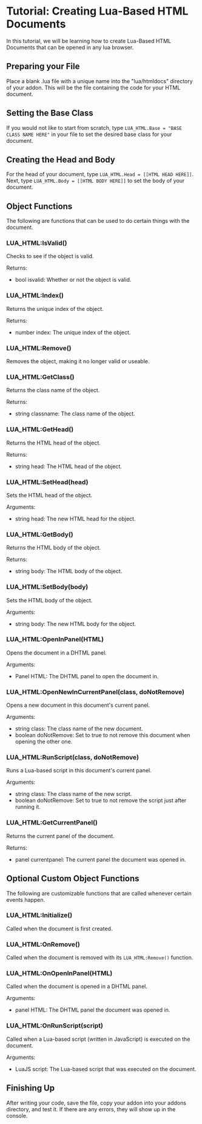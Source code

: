 # Tutorial: Creating Lua-Based HTML Documents

In this tutorial, we will be learning how to create Lua-Based HTML Documents that can be opened in any lua browser.

## Preparing your File

Place a blank .lua file with a unique name into the "lua/htmldocs" directory of your addon. This will be the file containing the code for your HTML document.

## Setting the Base Class

If you would not like to start from scratch, type `LUA_HTML.Base = "BASE CLASS NAME HERE"` in your file to set the desired base class for your document.

## Creating the Head and Body

For the head of your document, type `LUA_HTML.Head = [[HTML HEAD HERE]]`.
Next, type `LUA_HTML.Body = [[HTML BODY HERE]]` to set the body of your document.

## Object Functions

The following are functions that can be used to do certain things with the document.

### LUA_HTML:IsValid()

Checks to see if the object is valid.

Returns:

- bool isvalid: Whether or not the object is valid.

### LUA_HTML:Index()

Returns the unique index of the object.

Returns:

- number index: The unique index of the object.

### LUA_HTML:Remove()

Removes the object, making it no longer valid or useable.

### LUA_HTML:GetClass()

Returns the class name of the object.

Returns:

- string classname: The class name of the object.

### LUA_HTML:GetHead()

Returns the HTML head of the object.

Returns:

- string head: The HTML head of the object.

### LUA_HTML:SetHead(head)

Sets the HTML head of the object.

Arguments:

- string head: The new HTML head for the object.

### LUA_HTML:GetBody()

Returns the HTML body of the object.

Returns:

- string body: The HTML body of the object.

### LUA_HTML:SetBody(body)

Sets the HTML body of the object.

Arguments:

- string body: The new HTML body for the object.

### LUA_HTML:OpenInPanel(HTML)

Opens the document in a DHTML panel.

Arguments:

- Panel HTML: The DHTML panel to open the document in.

### LUA_HTML:OpenNewInCurrentPanel(class, doNotRemove)

Opens a new document in this document's current panel.

Arguments:

- string class: The class name of the new document.
- boolean doNotRemove: Set to true to not remove this document when opening the other one.

### LUA_HTML:RunScript(class, doNotRemove)

Runs a Lua-based script in this document's current panel.

Arguments:

- string class: The class name of the new script.
- boolean doNotRemove: Set to true to not remove the script just after running it.

### LUA_HTML:GetCurrentPanel()

Returns the current panel of the document.

Returns:

- panel currentpanel: The current panel the document was opened in.

## Optional Custom Object Functions

The following are customizable functions that are called whenever certain events happen.

### LUA_HTML:Initialize()

Called when the document is first created.

### LUA_HTML:OnRemove()

Called when the document is removed with its `LUA_HTML:Remove()` function.

### LUA_HTML:OnOpenInPanel(HTML)

Called when the document is opened in a DHTML panel.

Arguments:

- panel HTML: The DHTML panel the document was opened in.

### LUA_HTML:OnRunScript(script)

Called when a Lua-based script (written in JavaScript) is executed on the document.

Arguments:

- LuaJS script: The Lua-based script that was executed on the document.

## Finishing Up

After writing your code, save the file, copy your addon into your addons directory, and test it. If there are any errors, they will show up in the console.
